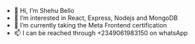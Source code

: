 - 👋 Hi, I’m Shehu Bello
- 👀 I’m interested in React, Express, Nodejs and MongoDB 
- 🌱 I’m currently taking the Meta Frontend certification
- 📫 I can be reached through +2349061983150 on whatsApp

<!---
belloshehu/belloshehu is a ✨ special ✨ repository because its `README.md` (this file) appears on your GitHub profile.
You can click the Preview link to take a look at your changes.
--->
